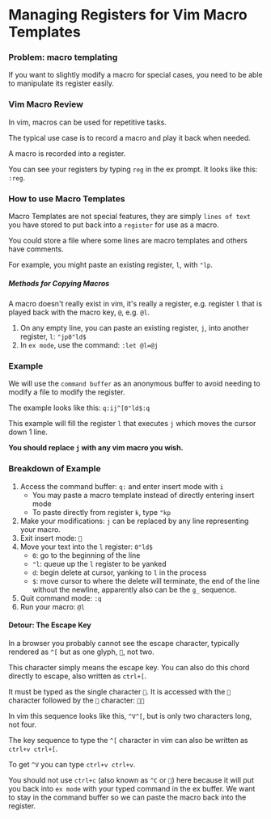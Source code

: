 # Managing Registers for Vim Macro Templates


### Problem: macro templating

If you want to slightly modify a macro for special cases, you need to be able to manipulate its register easily.


### Vim Macro Review

In vim, macros can be used for repetitive tasks.

The typical use case is to record a macro and play it back when needed.

A macro is recorded into a register.

You can see your registers by typing `reg` in the ex prompt. It looks like this: `:reg`.


### How to use Macro Templates

Macro Templates are not special features, they are simply `lines of text` you have stored to put back into a `register` for use as a macro.

You could store a file where some lines are macro templates and others have comments.

For example, you might paste an existing register, `l`, with `"lp`.


##### Methods for Copying Macros

A macro doesn't really exist in vim, it's really a register, e.g. register `l` that is played back with the macro key, `@`, e.g. `@l`.

1. On any empty line, you can paste an existing register, `j`, into another register, `l`: `"jp0"ld$`
2. In `ex mode`, use the command: `:let @l=@j`


### Example

We will use the `command buffer` as an anonymous buffer to avoid needing to modify a file to modify the register.

The example looks like this: `q:ij^[0"ld$:q`

This example will fill the register `l` that executes `j` which moves the cursor down 1 line.

**You should replace `j` with any vim macro you wish.**


### Breakdown of Example

1. Access the command buffer: `q:` and enter insert mode with `i`
    - You may paste a macro template instead of directly entering insert mode
    - To paste directly from register `k`, type `"kp`
2. Make your modifications: `j` can be replaced by any line representing your macro.
3. Exit insert mode: ``
4. Move your text into the `l` register: `0"ld$`
    - `0`: go to the beginning of the line
    - `"l`: queue up the `l` register to be yanked
    - `d`: begin delete at cursor, yanking to `l` in the process
    - `$`: move cursor to where the delete will terminate, the end of the line without the newline, apparently also can be the `g_` sequence.
5. Quit command mode: `:q`
6. Run your macro: `@l`


#### Detour: The Escape Key

In a browser you probably cannot see the escape character, typically rendered as `^[` but as one glyph, ``, not two.

This character simply means the escape key.  You can also do this chord directly to escape, also written as `ctrl+[`.  

It must be typed as the single character ``. It is accessed with the `` character followed by the `` character: `` 

In vim this sequence looks like this, `^V^[`, but is only two characters long, not four. 

The key sequence to type the `^[` character in vim can also be written as `ctrl+v ctrl+[`.

To get `^V` you can type `ctrl+v ctrl+v`.

You should not use `ctrl+c` (also known as `^C` or ``) here because it will put you back into `ex mode` with your typed command in the ex buffer. We want to stay in the command buffer so we can paste the macro back into the register.


